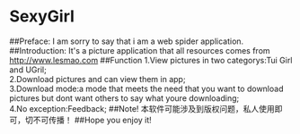 # SexyGirl
##Preface:
I am sorry to say that i am a web spider application.
##Introduction:
It's a picture application that all resources comes from http://www.lesmao.com
##Function
1.View pictures in two categorys:Tui Girl and UGril;<br>
2.Download pictures and can view them in app;<br>
3.Download mode:a mode that meets the need that you want to download pictures but dont want others to say what youre downloading;<br>
4.No exception:Feedback;
##Note!
本软件可能涉及到版权问题，私人使用即可，切不可传播！
##Hope you enjoy it!
